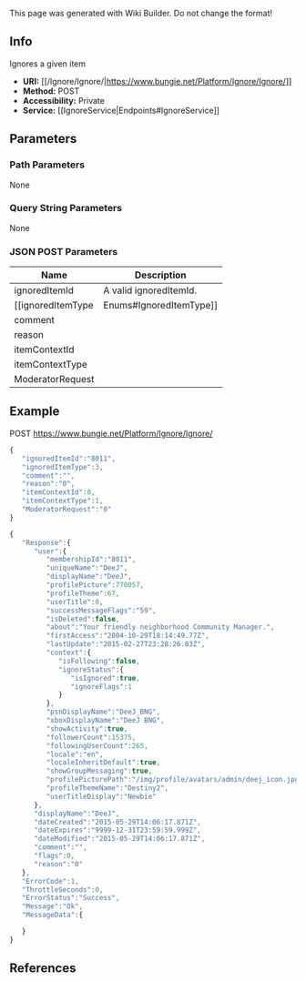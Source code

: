 <span class="wiki-builder">This page was generated with Wiki Builder. Do not change the format!</span>

## Info
Ignores a given item
* **URI:** [[/Ignore/Ignore/|https://www.bungie.net/Platform/Ignore/Ignore/]]
* **Method:** POST
* **Accessibility:** Private
* **Service:** [[IgnoreService|Endpoints#IgnoreService]]

## Parameters
### Path Parameters
None

### Query String Parameters
None

### JSON POST Parameters
Name | Description
---- | -----------
ignoredItemId | A valid ignoredItemId.
[[ignoredItemType|Enums#IgnoredItemType]] | The type of item to ignore.
comment | 
reason | 
itemContextId | 
itemContextType | 
ModeratorRequest | 

## Example
POST https://www.bungie.net/Platform/Ignore/Ignore/
```javascript
{
   "ignoredItemId":"8011",
   "ignoredItemType":3,
   "comment":"",
   "reason":"0",
   "itemContextId":0,
   "itemContextType":1,
   "ModeratorRequest":"0"
}
```
```javascript
{
   "Response":{
      "user":{
         "membershipId":"8011",
         "uniqueName":"DeeJ",
         "displayName":"DeeJ",
         "profilePicture":770057,
         "profileTheme":67,
         "userTitle":0,
         "successMessageFlags":"59",
         "isDeleted":false,
         "about":"Your friendly neighborhood Community Manager.",
         "firstAccess":"2004-10-29T18:14:49.77Z",
         "lastUpdate":"2015-02-27T23:28:26.83Z",
         "context":{
            "isFollowing":false,
            "ignoreStatus":{
               "isIgnored":true,
               "ignoreFlags":1
            }
         },
         "psnDisplayName":"DeeJ_BNG",
         "xboxDisplayName":"DeeJ BNG",
         "showActivity":true,
         "followerCount":15375,
         "followingUserCount":265,
         "locale":"en",
         "localeInheritDefault":true,
         "showGroupMessaging":true,
         "profilePicturePath":"/img/profile/avatars/admin/deej_icon.jpg",
         "profileThemeName":"Destiny2",
         "userTitleDisplay":"Newbie"
      },
      "displayName":"DeeJ",
      "dateCreated":"2015-05-29T14:06:17.871Z",
      "dateExpires":"9999-12-31T23:59:59.999Z",
      "dateModified":"2015-05-29T14:06:17.871Z",
      "comment":"",
      "flags":0,
      "reason":"0"
   },
   "ErrorCode":1,
   "ThrottleSeconds":0,
   "ErrorStatus":"Success",
   "Message":"Ok",
   "MessageData":{

   }
}
```

## References
